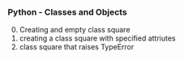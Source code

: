 ### Python - Classes and Objects
0. Creating and empty class square
1. creating a class square with specified attriutes
2. class square that raises TypeError
